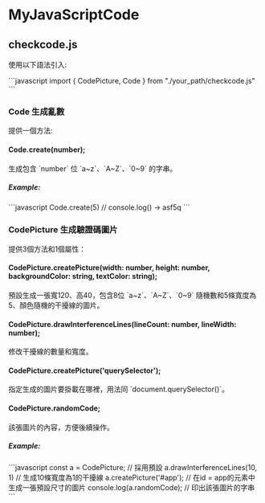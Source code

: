 # MyJavaScriptCode

## checkcode.js

使用以下語法引入:

\`\`\`javascript
import { CodePicture, Code } from "./your_path/checkcode.js"
\`\`\`

### Code 生成亂數

提供一個方法:

#### Code.create(number);

生成包含 \`number\` 位 \`a~z\`、\`A~Z\`、\`0~9\` 的字串。

##### Example:

\`\`\`javascript
Code.create(5) // console.log() -> asf5q
\`\`\`

### CodePicture 生成驗證碼圖片

提供3個方法和1個屬性：

#### CodePicture.createPicture(width: number, height: number, backgroundColor: string, textColor: string);

預設生成一張寬120、高40，包含8位 \`a~z\`、\`A~Z\`、\`0~9\` 隨機數和5條寬度為5、顏色隨機的干擾線的圖片。

#### CodePicture.drawInterferenceLines(lineCount: number, lineWidth: number);

修改干擾線的數量和寬度。

#### CodePicture.createPicture('querySelector');

指定生成的圖片要掛載在哪裡，用法同 \`document.querySelector()\`。

#### CodePicture.randomCode;

該張圖片的內容，方便後續操作。

##### Example:

\`\`\`javascript
const a = CodePicture; // 採用預設
a.drawInterferenceLines(10, 1) // 生成10條寬度為1的干擾線
a.createPicture('#app'); // 在id = app的元素中生成一張預設尺寸的圖片
console.log(a.randomCode); // 印出該張圖片的字串
\`\`\`
